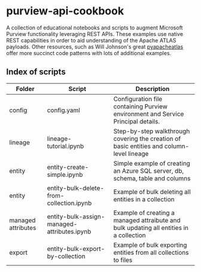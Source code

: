 # purview-api-cookbook
A collection of educational notebooks and scripts to augment Microsoft Purview functionality leveraging REST APIs.  These examples use native REST capabilities in order to aid understanding of the Apache ATLAS payloads.  Other resources, such as Will Johnson's great [pyapacheatlas](https://github.com/wjohnson/pyapacheatlas) offer more succinct code patterns with lots of additional examples.

## Index of scripts

| Folder | Script | Description |
| ------ | ------ | ----------- |
| config | config.yaml | Configuration file containing Purview environment and Service Principal details.
| lineage | lineage-tutorial.ipynb | Step-by-step walkthrough covering the creation of basic entities and column-level lineage
| entity | entity-create-simple.ipynb | Simple example of creating an Azure SQL server, db, schema, table and columns
| entity | entity-bulk-delete-from-collection.ipynb | Example of bulk deleting all entities in a collection
| managed attributes | entity-bulk-assign-managed-attributes.ipynb | Example of creating a managed attraibute and bulk updating all entities in a collection
| export | entity-bulk-export-by-collection | Example of bulk exporting entities from all collections to files